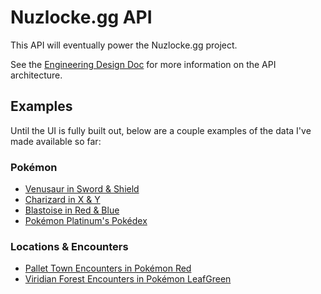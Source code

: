 # Nuzlocke.gg API
This API will eventually power the Nuzlocke.gg project.

See the [Engineering Design Doc](ENGINEERING.md) for more information on the API architecture.

## Examples
Until the UI is fully built out, below are a couple examples of the data I've made available so far:

### Pokémon
- [Venusaur in Sword & Shield](https://api.nuzlocke.gg/v1/pokemon/sword-shield/forms/venusaur.json)
- [Charizard in X & Y](https://api.nuzlocke.gg/v1/pokemon/xy/forms/charizard.json)
- [Blastoise in Red & Blue](https://api.nuzlocke.gg/v1/pokemon/red-blue/forms/blastoise.json)
- [Pokémon Platinum's Pokédex](https://api.nuzlocke.gg/v1/pokemon/platinum/lists/by-species.json)

### Locations & Encounters
- [Pallet Town Encounters in Pokémon Red](https://api.nuzlocke.gg/v1/locations/red-blue/red/pallet-town.json)
- [Viridian Forest Encounters in Pokémon LeafGreen](https://api.nuzlocke.gg/v1/locations/firered-leafgreen/leafgreen/viridian-forest.json)
